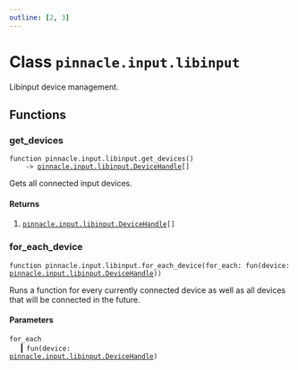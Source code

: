 ```yaml
---
outline: [2, 3]
---
```


# Class `pinnacle.input.libinput`


Libinput device management.



## Functions

### <Badge type="function" text="function" /> get_devices

<div class="language-lua"><pre><code>function pinnacle.input.libinput.get_devices()
    -> <a href="/lua-reference/main/classes/pinnacle.input.libinput.DeviceHandle">pinnacle.input.libinput.DeviceHandle</a>[]</code></pre></div>

Gets all connected input devices.




#### Returns

1. <code><a href="/lua-reference/main/classes/pinnacle.input.libinput.DeviceHandle">pinnacle.input.libinput.DeviceHandle</a>[]</code>




### <Badge type="function" text="function" /> for_each_device

<div class="language-lua"><pre><code>function pinnacle.input.libinput.for_each_device(for_each: fun(device: <a href="/lua-reference/main/classes/pinnacle.input.libinput.DeviceHandle">pinnacle.input.libinput.DeviceHandle</a>))</code></pre></div>

Runs a function for every currently connected device as well as
all devices that will be connected in the future.


#### Parameters

`for_each`<br>
&emsp; ┃ <code>fun(device: <a href="/lua-reference/main/classes/pinnacle.input.libinput.DeviceHandle">pinnacle.input.libinput.DeviceHandle</a>)</code><br>





